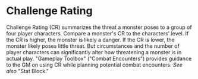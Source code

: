 # Challenge Rating

Challenge Rating (CR) summarizes the threat a monster poses to a group of four player characters. Compare a monster's CR to the characters' level. If the CR is higher, the monster is likely a danger. If the CR is lower, the monster likely poses little threat. But circumstances and the number of player characters can significantly alter how threatening a monster is in actual play. "Gameplay Toolbox" ("Combat Encounters") provides guidance to the GM on using CR while planning potential combat encounters. *See also* "Stat Block."